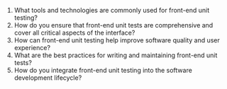

1. What tools and technologies are commonly used for front-end unit testing? 
2. How do you ensure that front-end unit tests are comprehensive and cover all critical aspects of the interface? 
3. How can front-end unit testing help improve software quality and user experience? 
4. What are the best practices for writing and maintaining front-end unit tests? 
5. How do you integrate front-end unit testing into the software development lifecycle?